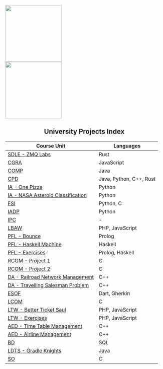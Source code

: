<div align="center" style="display: flex; flex-direction: column;">
  <img height=180em src="https://github-readme-stats-d2bv.vercel.app/api?username=sirkotal&count_private=true&&hide=contribs&theme=tokyonight&show_icons=true&hide_border=true" />
  <img height=180em src="https://github-readme-stats-d2bv.vercel.app/api/top-langs/?username=sirkotal&langs_count=3&hide=html&theme=tokyonight&show_icons=true&hide_border=true" />
</div>

<div align="center">

## University Projects Index

| Course Unit                  | Languages |
|------------------------|----------|
| [SDLE - ZMQ Labs](https://github.com/sirkotal/zmq-labs) | Rust |
| [CGRA](https://github.com/sirkotal/feup-cgra) | JavaScript |
| [COMP](https://github.com/sirkotal/feup-comp) | Java |
| [CPD](https://github.com/sirkotal/feup-cpd) | Java, Python, C++, Rust |
| [IA - One Pizza](https://github.com/sirkotal/one-pizza) | Python |
| [IA - NASA Asteroid Classification](https://github.com/sirkotal/nasa-asteroid-classification) | Python |
| [FSI](https://github.com/sirkotal/feup-fsi) | Python, C |
| [IADP](https://github.com/sirkotal/feup-iadp) | Python |
| [IPC](https://github.com/sirkotal/feup-ipc) | - |
| [LBAW](https://github.com/sirkotal/feup-lbaw) | PHP, JavaScript |
| [PFL - Bounce](https://github.com/sirkotal/bounce) | Prolog |
| [PFL - Haskell Machine](https://github.com/sirkotal/haskell-machine) | Haskell |
| [PFL - Exercises](https://github.com/sirkotal/feup-pfl) | Prolog, Haskell |
| [RCOM - Project 1](https://github.com/sirkotal/feup-rcom-1) | C |
| [RCOM - Project 2](https://github.com/sirkotal/feup-rcom-2) | C |
| [DA - Railroad Network Management](https://github.com/sirkotal/leic-rnm) | C++ |
| [DA - Travelling Salesman Problem](https://github.com/sirkotal/leic-tsp) | C++ |
| [ESOF](https://github.com/sirkotal/linkpedia) | Dart, Gherkin |
| [LCOM](https://github.com/sirkotal/feup-lcom) | C |
| [LTW - Better Ticket Saul](https://github.com/sirkotal/Better-Ticket-Saul) | PHP, JavaScript |
| [LTW - Exercises](https://github.com/sirkotal/feup-ltw) | PHP, JavaScript |
| [AED - Time Table Management](https://github.com/sirkotal/leic-ttm) | C++ |
| [AED - Airline Management](https://github.com/sirkotal/leic-am) | C++ |
| [BD](https://github.com/sirkotal/libertadores-db) | SQL |
| [LDTS - Gradle Knights](https://github.com/sirkotal/Gradle-Knights) | Java |
| [SO](https://github.com/sirkotal/operating-systems-project) | C |
